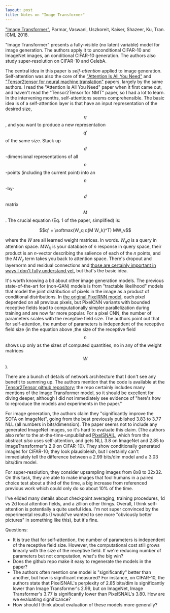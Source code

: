 ```yaml
---
layout: post
title: Notes on "Image Transformer"
---
```


["Image Transformer"](https://arxiv.org/abs/1802.05751), Parmar, Vaswani, Uszkoreit, Kaiser, Shazeer, Ku, Tran. ICML 2018.

"Image Transformer" presents a fully-visible (no latent variable) model for image generation. The authors apply it to unconditional CIFAR-10 and ImageNet images, an conditional CIFAR-10 generation. The authors also study super-resolution on CIFAR-10 and CelebA.

The central idea in this paper is <em>self-attention</em> applied to image generation. Self-attention was also the core of the ["Attention Is All You Need"](https://arxiv.org/abs/1706.03762) and ["Tensor2tensor for neural machine translation"](https://arxiv.org/abs/1803.07416) papers, largely by the same authors. I read the "Attention Is All You Need" paper when it first came out, and haven't read the "Tensor2Tensor for NMT" paper, so I had a lot to learn. In the intervening months, self-attentions seems comprehensible. The basic idea is of a self-attention layer is that have an input representation of the desired size, $$q$$, and you want to produce a new representation $$q'$$ of the same size. Stack up $$d$$-dimensional representations of all $$n$$-points (including the current point) into an $$n$$-by-$$d$$ matrix $$M$$. The crucial equation (Eq. 1 of the paper, simplified) is:

$$q' = \softmax(W_q q(M W_k)^T) MW_v$$

where the $W$ are all learned weight matrices. In words. $W_q q$ is a query in attention space. $M W_K$ is your database of $n$ response in query space, their product is an $n$-vector describing the salience of each of the $n$ points, and the $MW_v$ term takes you back to attention space. There's dropout and layernorm and residual connections and [those are certainly important in ways I don't fully understand yet](https://arxiv.org/abs/1804.00247), but that's the basic idea.

It's worth knowing a bit about other image generation models. The previous state-of-the-art for (non-GAN) models is from "tractable likelihood" models that model the joint distribution of pixels in the image as a product of conditional distributions. In [the original PixelRNN model](https://arxiv.org/abs/1601.06759), each pixel depended on all previous pixels, but PixelCNN variants with bounded receptive fields lead to computationally simpler parallelization during training and are now far more popular. For a pixel CNN, the number of parameters scales with the receptive field size. The authors point out that for self-attention, the number of parameters is independent of the receptive field size (in the equation above ,the size of the receptive field $$n$$ shows up only as the sizes of computed quantities, no in any of the weight matrices $$W$$).

There are a bunch of details of network architecture that I don't see any benefit to summing up. The authors mention that the code is available at the [Tensor2Tensor github repository](https://github.com/tensorflow/tensor2tensor); the repo certainly includes many mentions of the Image Transformer model, so it should be excellent for diving deeper, although I did not immediately see evidence of "here's how to reproduce the models and experiments in the paper."

For image generation, the authors claim they "significantly improve the SOTA on ImageNet", going from the best previously published 3.83 to 3.77 NLL (all numbers in bits/dimension). The paper seems not to include any generated ImageNet images, so it's hard to evaluate this claim. (The authors also refer to the at-the-time-unpublished [PixelSNAIL](https://arxiv.org/abs/1712.09763), which from the abstract <em>also</em> uses self-attention, and gets NLL 3.8 on ImageNet and 2.85 to ImageTransformer's 2.9 on CIFAR-10). They show conditionally generated images for CIFAR-10; they look plausibleish, but I certainly can't immediately tell the difference between a 2.99 bits/dim model and a 3.03 bits/dim model. 

For super-resolution, they consider upsampling images from 8x8 to 32x32. On this task, they are able to make images that fool humans in a paired choice test about a third of the time, a big increase from referenced previous work which could only do so about 10% of the time.

I've elided many details about checkpoint averaging, training procedures, 1d vs 2d local attention fields, and a zillion other things. Overall, I think self-attention is potentially a quite useful idea. I'm not super convinced by the experimental results (I would've wanted to see more "obviously better pictures" in something like this), but it's fine.

Questions:
- It is true that for self-attention, the number of parameters is independent of the receptive field size. However, the computational cost still grows linearly with the size of the receptive field. If we're reducing number of parameters but not computation, what's the big win?
- Does the github repo make it easy to regenerate the models in the paper?
- The authors often mention one model is "significantly" better than another, but how is significant measured? For instance, on CIFAR-10, the authors state that PixelSNAIL's perplexity of 2.85 bits/dim is significantly lower than Image Transformer's 2.99, but on ImageNet, Image Transformer's 3.77 is significantly lower than PixelSNAIL's 3.80. How are we evaluating significance?
- How should I think about evaluation of these models more generally?
